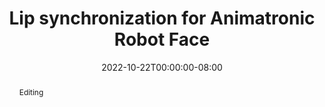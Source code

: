 ---
# Documentation: https://wowchemy.com/docs/managing-content/

title: "Lip synchronization for Animatronic Robot Face"
authors:
  - Yuhang Hu
  - admin
  - Boyuan Chen
  - Yingke Wang
  - Jiong Lin
  - Hod Lipson
date: 2022-10-22T00:00:00-08:00
doi: ""

# Schedule page publish date (NOT publication's date).
publishDate: 2022-10-22T00:00:00-08:00

# Publication type.
# Legend: 0 = Uncategorized; 1 = Conference paper; 2 = Journal article;
# 3 = Preprint / Working Paper; 4 = Report; 5 = Book; 6 = Book section;
# 7 = Thesis; 8 = Patent
publication_types: ["2"]

# Publication name and optional abbreviated publication name.
publication: "In Prepration at *Science*"
publication_short: "In Prepration at *Science*"

abstract: "Editing"

# Summary. An optional shortened abstract.
summary: ""

tags: [Robotics, Talking Face Generation, Representation Learning]
categories: []
featured: false

# Custom links (optional).
#   Uncomment and edit lines below to show custom links.
# links:
# - name: Follow
#   url: https://twitter.com
#   icon_pack: fab
#   icon: twitter

# url_pdf: 
# url_code: 
# url_dataset:
# url_poster:
# url_project:
# url_slides:
# url_source:
# url_video:

# Featured image
# To use, add an image named `featured.jpg/png` to your page's folder. 
# Focal points: Smart, Center, TopLeft, Top, TopRight, Left, Right, BottomLeft, Bottom, BottomRight.
image:
  caption: ""
  focal_point: ""
  preview_only: false

# Associated Projects (optional).
#   Associate this publication with one or more of your projects.
#   Simply enter your project's folder or file name without extension.
#   E.g. `internal-project` references `content/project/internal-project/index.md`.
#   Otherwise, set `projects: []`.
projects: []

# Slides (optional).
#   Associate this publication with Markdown slides.
#   Simply enter your slide deck's filename without extension.
#   E.g. `slides: "example"` references `content/slides/example/index.md`.
#   Otherwise, set `slides: ""`.
slides: ""
---